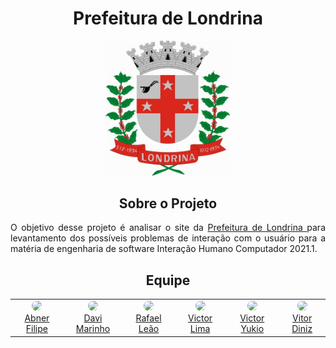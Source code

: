 <div align="center">
  
  # Prefeitura de Londrina

  <a href="https://portal.londrina.pr.gov.br/" target="_blank"> 
    <img src="./docs/assets/img/brasao_londrina.jpg" width="200px"/>
  </a>
  
  ## Sobre o Projeto
  
  <p align="justify">
    O objetivo desse projeto é analisar o site da <a href="https://portal.londrina.pr.gov.br/"> Prefeitura de Londrina </a> para levantamento dos possíveis problemas de interação com o usuário para a matéria de engenharia de software Interação Humano Computador 2021.1. 
  </p>
  
  ## Equipe
  
  <table>
    <tr>
      <!-- Abner   -->
       <td align="center"><a href="https://github.com/abner423"><img style="border-radius: 50%;" src="https://github.com/abner423.png" width="100px;"/><br />          Abner Filipe
         </a>
      </td>
     <!-- Davi   -->
       <td align="center"><a href="https://github.com/davimarinho"><img style="border-radius: 50%;" src="https://github.com/davimarinho.png" width="100px;"/><br />         Davi Marinho
         </a>
      </td>
     <!-- Rafael   -->
       <td align="center"><a href="https://github.com/Rafaelltm"><img style="border-radius: 50%;" src="https://github.com/Rafaelltm.png" width="100px;"/><br />           Rafael Leão
        </a>
      </td>
      <!-- Victor   -->
       <td align="center"><a href="https://github.com/vital14"><img style="border-radius: 50%;" src="https://github.com/vital14.png" width="100px;"/><br />                 Victor Lima
         </a>
      </td>
      <!-- Victor Yu   -->
       <td align="center"><a href="https://github.com/yukioz"><img style="border-radius: 50%;" src="https://github.com/yukioz.png" width="100px;"/><br />         Victor Yukio
         </a>
      </td>
       <!-- Vitor Diniz  -->
       <td align="center"><a href="https://github.com/vitordiniz25"><img style="border-radius: 50%;" src="https://github.com/vitordiniz25.png" width="100px;"/><br />         Vitor Diniz
         </a>
      </td>
    </table>

</div>
